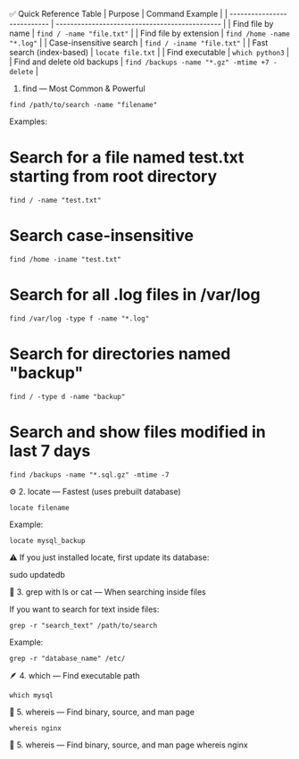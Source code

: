 ✅ Quick Reference Table
| Purpose                     | Command Example                                |
| --------------------------- | ---------------------------------------------- |
| Find file by name           | `find / -name "file.txt"`                      |
| Find file by extension      | `find /home -name "*.log"`                     |
| Case-insensitive search     | `find / -iname "file.txt"`                     |
| Fast search (index-based)   | `locate file.txt`                              |
| Find executable             | `which python3`                                |
| Find and delete old backups | `find /backups -name "*.gz" -mtime +7 -delete` |


1. find — Most Common & Powerful
```
find /path/to/search -name "filename"
```
Examples:
# Search for a file named test.txt starting from root directory
```
find / -name "test.txt"
```

# Search case-insensitive
```
find /home -iname "test.txt"
```
# Search for all .log files in /var/log
```
find /var/log -type f -name "*.log"
```
# Search for directories named "backup"
```
find / -type d -name "backup"
```
# Search and show files modified in last 7 days
```
find /backups -name "*.sql.gz" -mtime -7
```
⚙️ 2. locate — Fastest (uses prebuilt database)
```
locate filename
```
Example:
```
locate mysql_backup
```

⚠️ If you just installed locate, first update its database:

sudo updatedb

🧩 3. grep with ls or cat — When searching inside files

If you want to search for text inside files:
```
grep -r "search_text" /path/to/search
```

Example:
```
grep -r "database_name" /etc/
```
🪶 4. which — Find executable path
```
which mysql
```
🧰 5. whereis — Find binary, source, and man page
```
whereis nginx
```

🧰 5. whereis — Find binary, source, and man page
whereis nginx
